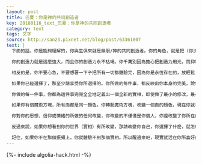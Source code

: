```yaml
---
layout: post
title: 巴夏：你是神的共同創造者
key: 20180116_text_巴夏：你是神的共同創造者
category: text
tags: 文字
source: http://san23.pixnet.net/blog/post/63361807
text: |
  下面的話，你是能夠理解的，你與生俱來就是無限/神的共同創造者。你的角色，就是把（你決定）意義賦予所有已經存在的、中性的（無意義）實相，你，作為一個獨一無二的人，你所創造的全新的、獨一無二的「意義」，使得造物主的創造能夠永遠地持續下去。

  你的創造力就是這麼強大，而且你的創造力永不枯竭。你千萬別因為擔心把創造力用光，而抑制你的創造性。你永遠都會有新的東西可以創造，你永遠都會有新的層面（世界）可以探索。

  相反的是，你不要心急，不要想著一下子把所有一切都體驗完，因為你是永恆存在的，放輕鬆，享受你當下所「是」的。你無法從積極正面的實相，跳轉到消極負面的實相，你只能通過恐懼、懷疑和內疚，來選擇（進入）消極負面的實相。你完完全全有能力懷疑你自己，但不值得你這麼做。

  如果你已經選擇了，那至少請享受你所選擇的。你所做的每件事，都反映出你本身的完美，說你完美，並不意味著你不再改變，不再成長，或者是你不再學習，它只是說，你當下所做的任何事情，都是這個特定的「做這個事」的「完美版本」。即使它是痛苦的，也是絕對完美的痛苦。

  你做的每一件事，你都為這件事完完全全地定義出一個全新的實相，即使做了最小的修改，最小的改變，你就已經有了一個完全不同的實相。因為每一個不同的元素，都像是整體方程中的一個變量，改變了任何一個變量，你就改變整個方程。

  如果你有個魔術方塊，所有面都是同一顏色。你轉動魔術方塊，改變一個面的顏色，現在你就有了一個完全不同的魔術方塊，根據你從小到大被教導的，關於實相，以及其連續性的認知，你認為這是同一個魔術方塊，只是被移動了一個面而已。其實不是這樣的，這已經是一個完全不同的魔術方塊。

  你對你的思想、信仰或情緒的所做的任何改變，你改變的不僅僅是你個人，你還改變了你所在的整個宇宙，一絲一毫的改變，表明這已經是個完全不同的宇宙。所以，創造你所喜好的改變，你就創造了你所渴望生活於其中的宇宙。

  反過來說，如果你想看到你的世界（實相）有所改變，那請改變你自己，你選擇了什麼，就怎麼定義你自己，並且在行動上「假裝」你已經是這樣，然後你就會看見（得到）那個代表你所選擇的「你」的實相（心想事成）。

  記住，如果你不在那個振頻上，你就體驗不到那個實相。所以醒過來吧，現實就活在你所喜好的實相中，成為一個有意識的創造者，因為你就是一個意識，你們所說的潛意識，或者無意識，只不過是那些你們不想面對的事物的「便捷稱呼」。但下面這句話如果你能理解的話，那對於任何未知事物，你就根本沒有任何害怕的理由，就是：你所發現的關於你自己的一切，只要你選擇將其積極利用，那就沒什麼是無法被積極利用的。
---
```


{%- include algolia-hack.html -%}
